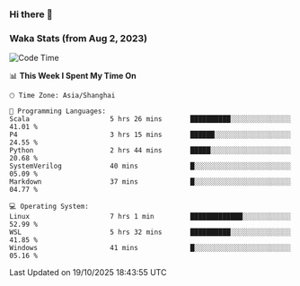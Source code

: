 ### Hi there 👋

### Waka Stats (from Aug 2, 2023)

<!--START_SECTION:waka-->
![Code Time](http://img.shields.io/badge/Code%20Time-1%2C138%20hrs%2016%20mins-blue)

📊 **This Week I Spent My Time On** 

```text
🕑︎ Time Zone: Asia/Shanghai

💬 Programming Languages: 
Scala                    5 hrs 26 mins       ██████████░░░░░░░░░░░░░░░   41.01 % 
P4                       3 hrs 15 mins       ██████░░░░░░░░░░░░░░░░░░░   24.55 % 
Python                   2 hrs 44 mins       █████░░░░░░░░░░░░░░░░░░░░   20.68 % 
SystemVerilog            40 mins             █░░░░░░░░░░░░░░░░░░░░░░░░   05.09 % 
Markdown                 37 mins             █░░░░░░░░░░░░░░░░░░░░░░░░   04.77 % 

💻 Operating System: 
Linux                    7 hrs 1 min         █████████████░░░░░░░░░░░░   52.99 % 
WSL                      5 hrs 32 mins       ██████████░░░░░░░░░░░░░░░   41.85 % 
Windows                  41 mins             █░░░░░░░░░░░░░░░░░░░░░░░░   05.16 % 
```


 Last Updated on 19/10/2025 18:43:55 UTC
<!--END_SECTION:waka-->
